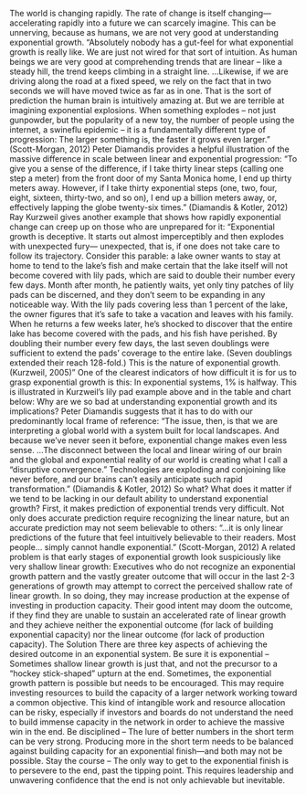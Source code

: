 The world is changing rapidly. The rate of change is itself changing—accelerating rapidly into a future we can scarcely imagine. This can be unnerving, because as humans, we are not very good at understanding exponential growth. “Absolutely nobody has a gut-feel for what exponential growth is really like. We are just not wired for that sort of intuition. As human beings we are very good at comprehending trends that are linear – like a steady hill, the trend keeps climbing in a straight line. …Likewise, if we are driving along the road at a fixed speed, we rely on the fact that in two seconds we will have moved twice as far as in one. That is the sort of prediction the human brain is intuitively amazing at. But we are terrible at imagining exponential explosions. When something explodes – not just gunpowder, but the popularity of a new toy, the number of people using the internet, a swineflu epidemic – it is a fundamentally different type of progression: The larger something is, the faster it grows even larger.” (Scott-Morgan, 2012) Peter Diamandis provides a helpful illustration of the massive difference in scale between linear and exponential progression: “To give you a sense of the difference, if I take thirty linear steps (calling one step a meter) from the front door of my Santa Monica home, I end up thirty meters away. However, if I take thirty exponential steps (one, two, four, eight, sixteen, thirty-two, and so on), I end up a billion meters away, or, effectively lapping the globe twenty-six times.” (Diamandis & Kotler, 2012) Ray Kurzweil gives another example that shows how rapidly exponential change can creep up on those who are unprepared for it: “Exponential growth is deceptive. It starts out almost imperceptibly and then explodes with unexpected fury— unexpected, that is, if one does not take care to follow its trajectory. Consider this parable: a lake owner wants to stay at home to tend to the lake’s fish and make certain that the lake itself will not become covered with lily pads, which are said to double their number every few days. Month after month, he patiently waits, yet only tiny patches of lily pads can be discerned, and they don’t seem to be expanding in any noticeable way. With the lily pads covering less than 1 percent of the lake, the owner figures that it’s safe to take a vacation and leaves with his family. When he returns a few weeks later, he’s shocked to discover that the entire lake has become covered with the pads, and his fish have perished. By doubling their number every few days, the last seven doublings were sufficient to extend the pads’ coverage to the entire lake. (Seven doublings extended their reach 128-fold.) This is the nature of exponential growth. (Kurzweil, 2005)” One of the clearest indicators of how difficult it is for us to grasp exponential growth is this: In exponential systems, 1% is halfway. This is illustrated in Kurzweil’s lily pad example above and in the table and chart below: Why are we so bad at understanding exponential growth and its implications? Peter Diamandis suggests that it has to do with our predominantly local frame of reference: “The issue, then, is that we are interpreting a global world with a system built for local landscapes. And because we’ve never seen it before, exponential change makes even less sense. …The disconnect between the local and linear wiring of our brain and the global and exponential reality of our world is creating what I call a “disruptive convergence.” Technologies are exploding and conjoining like never before, and our brains can’t easily anticipate such rapid transformation.” (Diamandis & Kotler, 2012) So what? What does it matter if we tend to be lacking in our default ability to understand exponential growth? First, it makes prediction of exponential trends very difficult. Not only does accurate prediction require recognizing the linear nature, but an accurate prediction may not seem believable to others: “…it is only linear predictions of the future that feel intuitively believable to their readers. Most people… simply cannot handle exponential.” (Scott-Morgan, 2012) A related problem is that early stages of exponential growth look suspiciously like very shallow linear growth: Executives who do not recognize an exponential growth pattern and the vastly greater outcome that will occur in the last 2-3 generations of growth may attempt to correct the perceived shallow rate of linear growth. In so doing, they may increase production at the expense of investing in production capacity. Their good intent may doom the outcome, if they find they are unable to sustain an accelerated rate of linear growth and they achieve neither the exponential outcome (for lack of building exponential capacity) nor the linear outcome (for lack of production capacity). The Solution There are three key aspects of achieving the desired outcome in an exponential system. Be sure it is exponential – Sometimes shallow linear growth is just that, and not the precursor to a “hockey stick-shaped” upturn at the end. Sometimes, the exponential growth pattern is possible but needs to be encouraged. This may require investing resources to build the capacity of a larger network working toward a common objective. This kind of intangible work and resource allocation can be risky, especially if investors and boards do not understand the need to build immense capacity in the network in order to achieve the massive win in the end. Be disciplined – The lure of better numbers in the short term can be very strong. Producing more in the short term needs to be balanced against building capacity for an exponential finish—and both may not be possible. Stay the course – The only way to get to the exponential finish is to persevere to the end, past the tipping point. This requires leadership and unwavering confidence that the end is not only achievable but inevitable.
